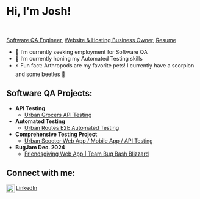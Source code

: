 <h1>Hi, I'm Josh!</h1> <br/>

<a href="https://github.com/Josh-Kleckner">Software QA Engineer</a>, <a href="https://www.linkedin.com/in/joshuakleckner/" target="blank">Website & Hosting Business Owner</a>, <a href="./docs/joshuaKlecknerResume_2025.pdf" target="blank">Resume</a>
<br/>

- 🔭 I’m currently seeking employment for Software QA <br/>
- 🌱 I’m currently honing my Automated Testing skills <br/>
- ⚡ Fun fact: Arthropods are my favorite pets! I currently have a scorpion and some beetles 🦂 <br/>


<h2>Software QA Projects:</h2>

- <b>API Testing</b>
  - [Urban Grocers API Testing](https://github.com/Josh-Kleckner/Urban-Grocers-API-Testing)
- <b>Automated Testing</b>
  - [Urban Routes E2E Automated Testing](https://github.com/Josh-Kleckner/Urban-Routes-E2E-Automated-Testing)
- <b>Comprehensive Testing Project</b>
  - [Urban Scooter Web App / Mobile App / API Testing](https://github.com/Josh-Kleckner/Urban-Scooters-Project)
- <b>BugJam Dec. 2024</b>
  - [Friendsgiving Web App | Team Bug Bash Blizzard](https://github.com/Josh-Kleckner/BugJam_Friendsgiving)


<h2>Connect with me:</h2>

[<img align="left" alt="JoshKleckner | LinkedIn" width="22px" src="https://img.icons8.com/?size=100&id=8808&format=png&color=228BE6" />][linkedin] <a href="https://www.linkedin.com/in/joshuakleckner/" target="blank">LinkedIn</a>

[linkedin]: https://www.linkedin.com/in/joshuakleckner/
